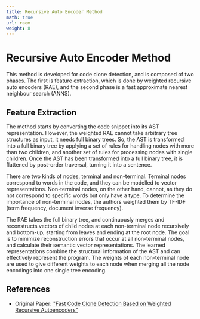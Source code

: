 ```yaml
---
title: Recursive Auto Encoder Method
math: true
url: raem
weight: 8
---
```


# Recursive Auto Encoder Method

This method is developed for code clone detection, and is composed of two phases. The first is feature extraction, which is done by weighted recursive auto encoders (RAE), and the second phase is a fast approximate nearest neighbour search (ANNS). 

## Feature Extraction

The method starts by converting the code snippet into its AST representation. However, the weighted RAE cannot take arbitrary tree structures as input, it needs full binary trees. So, the AST is transformed into a full binary tree by applying a set of rules for handling nodes with more than two children, and another set of rules for processing nodes with single children. Once the AST has been transformed into a full binary tree, it is flattened by post-order traversal, turning it into a sentence.

There are two kinds of nodes, terminal and non-terminal. Terminal nodes correspond to words in the code, and they can be modelled to vector representations. Non-terminal nodes, on the other hand, cannot, as they do not correspond to specific words but only have a type. To determine the importance of non-terminal nodes, the authors weighted them by TF-IDF (term frequency, document inverse frequency).

The RAE takes the full binary tree, and continuously merges and reconstructs vectors of child nodes at each non-terminal node recursively and bottom-up, starting from leaves and ending at the root node. The goal is to minimize reconstruction errors that occur at all non-terminal nodes, and calculate their semantic vector representations. The learned representations combine the structural information of the AST and can effectively represent the program. The weights of each non-terminal node are used to give different weights to each node when merging all the node encodings into one single tree encoding. 

## References

- Original Paper: ["Fast Code Clone Detection Based on Weighted Recursive Autoencoders"](https://ieeexplore.ieee.org/document/8822436)